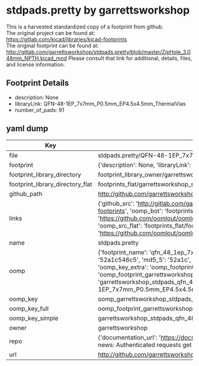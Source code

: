 # stdpads.pretty by garrettsworkshop  
This is a harvested standardized copy of a footprint from github.  
The original project can be found at:  
https://gitlab.com/kicad/libraries/kicad-footprints  
The original footprint can be found at:
http://gitlab.com/garrettsworkshop/stdpads.pretty/blob/master/ZipHole_3.048mm_NPTH.kicad_mod
Please consult that link for additional, details, files, and license information.  
## Footprint Details
* description: None  
* libraryLink: QFN-48-1EP_7x7mm_P0.5mm_EP4.5x4.5mm_ThermalVias  
* number_of_pads: 91  
## yaml dump  
| Key | Value |  
| --- | --- |  
| file | stdpads.pretty/QFN-48-1EP_7x7mm_P0.5mm_EP4.5x4.5mm_ThermalVias.kicad_mod |  
| footprint | {'description': None, 'libraryLink': 'QFN-48-1EP_7x7mm_P0.5mm_EP4.5x4.5mm_ThermalVias', 'number_of_pads': 91} |  
| footprint_library_directory | footprint_library_owner/garrettsworkshop_stdpads.pretty |  
| footprint_library_directory_flat | footprints_flat/garrettsworkshop_stdpads_qfn_48_1ep_7x7mm_p0_5mm_ep4_5x4_5mm_thermalvias/working |  
| github_path | http://github.com/garrettsworkshop/stdpads.pretty/blob/master/QFN-48-1EP_7x7mm_P0.5mm_EP4.5x4.5mm_ThermalVias.kicad_mod |  
| links | {'github_src': 'http://gitlab.com/garrettsworkshop/stdpads.pretty/blob/master/ZipHole_3.048mm_NPTH.kicad_mod', 'github_src_repo': 'https://gitlab.com/kicad/libraries/kicad-footprints', 'oomp_bot': 'footprints/garrettsworkshop_stdpads_qfn_48_1ep_7x7mm_p0_5mm_ep4_5x4_5mm_thermalvias/working', 'oomp_bot_github': 'https://github.com/oomlout/oomlout_oomp_footprint_bot/tree/main/footprints/garrettsworkshop_stdpads_qfn_48_1ep_7x7mm_p0_5mm_ep4_5x4_5mm_thermalvias/working', 'oomp_src_flat': 'footprints_flat/footprints_flat/garrettsworkshop_stdpads_qfn_48_1ep_7x7mm_p0_5mm_ep4_5x4_5mm_thermalvias/working', 'oomp_src_flat_github': 'https://github.com/oomlout/oomlout_oomp_footprint_src/tree/main/footprints_flat/garrettsworkshop_stdpads_qfn_48_1ep_7x7mm_p0_5mm_ep4_5x4_5mm_thermalvias/working'} |  
| name | stdpads.pretty |  
| oomp | {'footprint_name': 'qfn_48_1ep_7x7mm_p0_5mm_ep4_5x4_5mm_thermalvias', 'library_name': 'stdpads', 'md5': '52a1c546c545d7947968cf20128d1c4d', 'md5_10': '52a1c546c5', 'md5_5': '52a1c', 'md5_6': '52a1c5', 'oomp_key': 'oomp_garrettsworkshop_stdpads_qfn_48_1ep_7x7mm_p0_5mm_ep4_5x4_5mm_thermalvias', 'oomp_key_extra': 'oomp_footprint_garrettsworkshop_stdpads_qfn_48_1ep_7x7mm_p0_5mm_ep4_5x4_5mm_thermalvias', 'oomp_key_full': 'oomp_footprint_garrettsworkshop_stdpads_qfn_48_1ep_7x7mm_p0_5mm_ep4_5x4_5mm_thermalvias_52a1c5', 'oomp_key_simple': 'garrettsworkshop_stdpads_qfn_48_1ep_7x7mm_p0_5mm_ep4_5x4_5mm_thermalvias', 'original_filename': 'stdpads.pretty/QFN-48-1EP_7x7mm_P0.5mm_EP4.5x4.5mm_ThermalVias.kicad_mod', 'owner_name': 'garrettsworkshop'} |  
| oomp_key | oomp_garrettsworkshop_stdpads_qfn_48_1ep_7x7mm_p0_5mm_ep4_5x4_5mm_thermalvias |  
| oomp_key_full | oomp_footprint_garrettsworkshop_stdpads_qfn_48_1ep_7x7mm_p0_5mm_ep4_5x4_5mm_thermalvias |  
| oomp_key_simple | garrettsworkshop_stdpads_qfn_48_1ep_7x7mm_p0_5mm_ep4_5x4_5mm_thermalvias |  
| owner | garrettsworkshop |  
| repo | {'documentation_url': 'https://docs.github.com/rest/overview/resources-in-the-rest-api#rate-limiting', 'message': "API rate limit exceeded for 84.66.173.59. (But here's the good news: Authenticated requests get a higher rate limit. Check out the documentation for more details.)"} |  
| url | http://github.com/garrettsworkshop/stdpads.pretty |  

